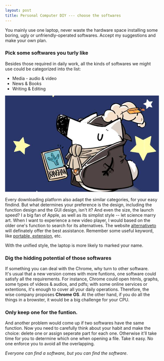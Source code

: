 ```yaml
---
layout: post
title: Personal Computer DIY --- choose the softwares
---
```


You mainly use one laptop, never waste the hardware space installing some boring, ugly or unfriendly-operated softwares. Accept my suggestions and make your own plan.

### Pick some softwares you turly like
Besides those required in daily work, all the kinds of softwares we might use could be categorized into the list:
* Media - audio & video
* News & Books
* Writing & Editing

![liukanshan](./image/kanshanshu.jpg)

Every downloading platform also adapt the similar categories, for your easy findind. But what determines your preference is the design, including the function design and the GUI design, isn't it? And even the size, the launch speed? I a big fan of Apple, as well as its simplist style -- let science marry art. When I want to experience a new video player, I would based on the older one's function to search for its alternatives. The website [alternativeto](https://alternativeto.net) will definately offer the best assistance. Remember some useful keyword, like <u>portable, extension</u>, etc.

With the unified style, the laptop is more likely to marked your name.

### Dig the hidding potential of those softwares
If something you can deal with the Chrome, why turn to other software.<br>
It's usual that a new version comes with more funtions, one software could satisfy all the requirements. For instance, Chrome could open htmls, graphs, some types of videos & audios, and pdfs; with some online services or extentions, it's enough to cover all your daily operations. Therefore, the wise company proposes <b>Chrome OS</b>. At the other hand, if you do all the things in a browster, it would be a big challenge for your CPU. 

### Only keep one for the funtion.
And another problem would come up if two softwares have the same function. Now you need to carefully think about your habit and make the choice: delete one or assign seperate part for each one. Otherwise it'll take time for you to determine which one when opening a file. Take it easy. No one enforce you to avoid all the overlapping.

<i>Everyone can find a software, but you can find the software</i>.








